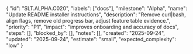 {
  "id": "SLT.ALPHA.C020",
  "labels": ["docs"],
  "milestone": "Alpha",
  "name": "Update README installer instructions",
  "description": "Remove curl|bash, align flags, remove old progress bar, adjust feature table evidence.",
  "priority": "P1",
  "impact": "improves onboarding and accuracy of docs",
  "steps": [],
  "blocked_by": [],
  "notes": [],
  "created": "2025-09-24",
  "updated": "2025-09-24",
  "estimate": "small",
  "expected_complexity": "low"
}


